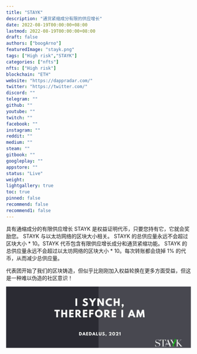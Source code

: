 ```yaml
---
title: "STAYK"
description: "通货紧缩成分有限的供应增长"
date: 2022-08-19T00:00:00+08:00
lastmod: 2022-08-19T00:00:00+08:00
draft: false
authors: ["boogArno"]
featuredImage: "stayk.png"
tags: ["High risk","STAYK"]
categories: ["nfts"]
nfts: ["High risk"]
blockchain: "ETH"
website: "https://dappradar.com/"
twitter: "https://twitter.com/"
discord: ""
telegram: ""
github: ""
youtube: ""
twitch: ""
facebook: ""
instagram: ""
reddit: ""
medium: ""
steam: ""
gitbook: ""
googleplay: ""
appstore: ""
status: "Live"
weight: 
lightgallery: true
toc: true
pinned: false
recommend: false
recommend1: false
---
```

具有通缩成分的有限供应增长 STAYK 是权益证明代币，只要您持有它，它就会奖励您。 STAYK 与以太坊网络的区块大小相关。 STAYK 的总供应量永远不会超过区块大小 * 10。STAYK 代币包含有限供应增长成分和通货紧缩功能。 STAYK 的总供应量永远不会超过以太坊网络的区块大小 * 10。每次转账都会烧掉 1% 的代币，从而减少总供应量。

代表团开始了我们的区块铸造，但似乎比刚刚加入权益轮换在更多方面受益，但这是一种难以伪造的社区意识！

![1080x360](1080x360.jpg)

